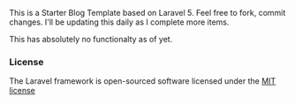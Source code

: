 This is a Starter Blog Template based on Laravel 5. Feel free to fork, commit changes. I'll be updating this daily as I complete more items.

This has absolutely no functionalty as of yet.

### License

The Laravel framework is open-sourced software licensed under the [MIT license](http://opensource.org/licenses/MIT)
